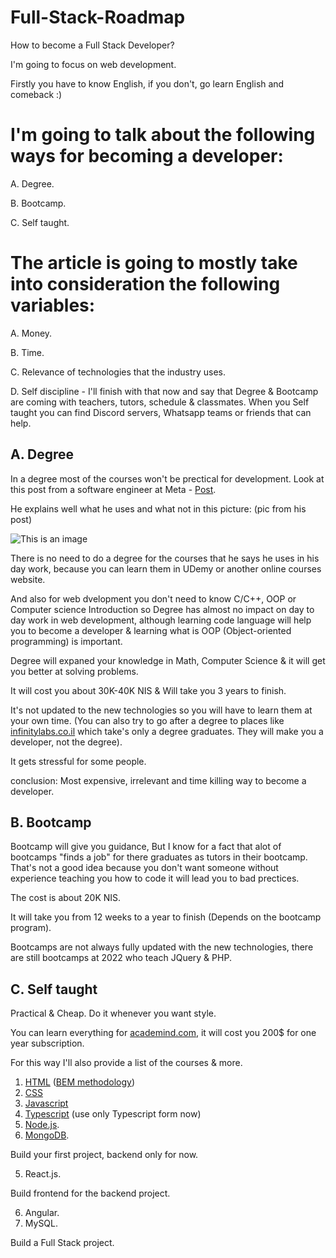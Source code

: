 # Full-Stack-Roadmap
How to become a Full Stack Developer?

I'm going to focus on web development.

Firstly you have to know English, if you don't, go learn English and comeback :)

# I'm going to talk about the following ways for becoming a developer:

  A. Degree.
  
  B. Bootcamp.
  
  C. Self taught.
  
# The article is going to mostly take into consideration the following variables: 

  A. Money.
  
  B. Time.
  
  C. Relevance of technologies that the industry uses.
  
  D. Self discipline - I'll finish with that now and say that Degree & Bootcamp are coming with teachers, tutors, schedule & classmates. When you Self taught you can find Discord servers, Whatsapp teams or friends that can help.

  
## A. Degree
In a degree most of the courses won't be prectical for development. Look at this post from a software engineer at Meta - [Post](https://www.linkedin.com/posts/avi-lewis_%D7%94%D7%90%D7%9D-%D7%AA%D7%95%D7%90%D7%A8-%D7%91%D7%9E%D7%93%D7%A2%D7%99-%D7%9E%D7%97%D7%A9%D7%91-%D7%91%D7%90%D7%9E%D7%AA-%D7%A8%D7%9C%D7%95%D7%95%D7%A0%D7%98%D7%99-%D7%9C%D7%A2%D7%91%D7%95%D7%93%D7%AA-%D7%94%D7%99%D7%95%D7%9D-activity-6873009869566418944-rrTy/).

He explains well what he uses and what not in this picture: (pic from his post)

![This is an image](https://media-exp1.licdn.com/dms/image/C5622AQEnnatJPxjd3A/feedshare-shrink_800/0/1638653246384?e=1655337600&v=beta&t=VHvkO_ehK9pYCEPQO26MUW0oRqQStMiNI5PEgf8pydo)

There is no need to do a degree for the courses that he says he uses in his day work, because you can learn them in UDemy or another online courses website.

And also for web dvelopment you don't need to know C/C++, OOP or Computer science Introduction so Degree has almost no impact on day to day work in web development, although learning code language will help you to become a developer & learning what is OOP (Object-oriented programming) is important.
  
Degree will expaned your knowledge in Math, Computer Science & it will get you better at solving problems.

It will cost you about 30K-40K NIS & Will take you 3 years to finish.

It's not updated to the new technologies so you will have to learn them at your own time. (You can also try to go after a degree to places like [infinitylabs.co.il](https://infinitylabs.co.il/%D7%9E%D7%A1%D7%9C%D7%95%D7%9C%D7%99-%D7%94%D7%9B%D7%A9%D7%A8%D7%94/) which take's only a degree graduates. They will make you a developer, not the degree).

It gets stressful for some people.

conclusion: Most expensive, irrelevant and time killing way to become a developer.
  
## B. Bootcamp
Bootcamp will give you guidance, But I know for a fact that alot of bootcamps "finds a job" for there graduates as tutors in their bootcamp.
That's not a good idea because you don't want someone without experience teaching you how to code it will lead you to bad prectices.

The cost is about 20K NIS.

It will take you from 12 weeks to a year to finish (Depends on the bootcamp program).

Bootcamps are not always fully updated with the new technologies, there are still bootcamps at 2022 who teach JQuery & PHP.

## C. Self taught
Practical & Cheap. Do it whenever you want style.

You can learn everything for [academind.com](academind.com), it will cost you 200$ for one year subscription.

For this way I'll also provide a list of the courses & more.

1. [HTML](https://www.youtube.com/watch?v=hu-q2zYwEYs&list=PL4cUxeGkcC9ivBf_eKCPIAYXWzLlPAm6G) ([BEM methodology](https://en.bem.info/methodology/))
2. [CSS](https://www.udemy.com/course/css-the-complete-guide-incl-flexbox-grid-sass/)
3. [Javascript](https://www.udemy.com/course/javascript-the-complete-guide-2020-beginner-advanced/)
4. [Typescript](https://www.udemy.com/course/understanding-typescript/) (use only Typescript form now)
5. [Node.js](https://www.udemy.com/course/nodejs-the-complete-guide/).
6. [MongoDB](https://www.udemy.com/course/mongodb-the-complete-developers-guide/).

Build your first project, backend only for now.

5. React.js.

Build frontend for the backend project.

6. Angular.
7. MySQL.

Build a Full Stack project.
